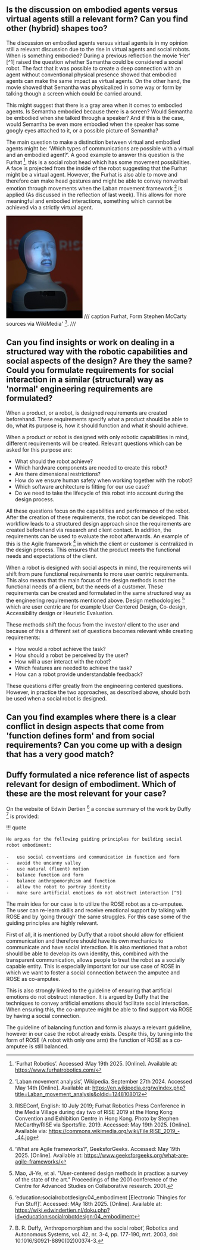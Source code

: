 ## Is the discussion on embodied agents versus virtual agents still a relevant form? Can you find other (hybrid) shapes too?
The discussion on embodied agents versus virtual agents is in my opinion still a relevant discussion due to the rise in virtual agents and social robots. When is something embodied? During a previous reflection the movie ‘Her’ [^1] raised the question whether Samantha could be considered a social robot. The fact that it was possible to create a deep connection with an agent without conventional physical presence showed that embodied agents can make the same impact as virtual agents. On the other hand, the movie showed that Semantha was physicalized in some way or form by talking though a screen which could be carried around. 

This might suggest that there is a gray area when it comes to embodied agents. Is Semantha embodied because there is a screen? Would Semantha be embodied when she talked through a speaker? And if this is the case, would Semantha be even more embodied when the speaker has some googly eyes attached to it, or a possible picture of Semantha? 

The main question to make a distinction between virtual and embodied agents might be: ‘Which types of communications are possible with a virtual and an embodied agent?’. A good example to answer this question is the Furhat [^2], this is a social robot head which has some movement possibilities. A face is projected from the inside of the robot suggesting that the Furhat might be a virtual agent. However, the Furhat is also able to move and therefore can make head gestures and might be able to convey nonverbal emotion through movements when the Laban movement framework [^3] is applied (As discussed in the reflection of last week). This allows for more meaningful and embodied interactions, something which cannot be achieved via a strictly virtual agent. 

![Furhat](images/furhat.jpg)
/// caption
Furhat, Form Stephen McCarty sources via WikiMedia' [^4].
/// 

[^2]: ‘Furhat Robotics’. Accessed :May 19th 2025. [Online]. Available at: https://www.furhatrobotics.com/
[^3]: ‘Laban movement analysis’, Wikipedia. September 27th 2024. Accessed May 14th [Online]. Available at: https://en.wikipedia.org/w/index.php?title=Laban_movement_analysis&oldid=1248108012
[^4]: RISEConf, English:  10 July 2019; Furhat Robotics Press Conference in the Media Village during day two of RISE 2019 at the Hong Kong Convention and Exhibition Centre in Hong Kong. Photo by Stephen McCarthy/RISE via Sportsfile. 2019. Accessed: May 19th  2025. [Online]. Available via: https://commons.wikimedia.org/wiki/File:RISE_2019_-_44.jpg


## Can you find insights or work on dealing in a structured way with the robotic capabilities and social aspects of the design? Are they the same? Could you formulate requirements for social interaction in a similar (structural) way as 'normal' engineering requirements are formulated?
When a product, or a robot, is designed requirements are created beforehand. These requirements specify what a product should be able to do, what its purpose is, how it should function and what it should achieve. 

When a product or robot is designed with only robotic capabilities in mind, different requirements will be created. Relevant questions which can be asked for this purpose are:

-	What should the robot achieve?
-	Which hardware components are needed to create this robot?
-	Are there dimensional restrictions?
-	How do we ensure human safety when working together with the robot?
-	Which software architecture is fitting for our use case?
-	Do we need to take the lifecycle of this robot into account during the design process.

All these questions focus on the capabilities and performance of the robot. After the creation of these requirements, the robot can be developed. This workflow leads to a structured design approach since the requirements are created beforehand via research and client contact. In addition, the requirements can be used to evaluate the robot afterwards. An example of this is the Agile framework [^5] in which the client or customer is centralized in the design process. This ensures that the product meets the functional needs and expectations of the client. 

 When a robot is designed with social aspects in mind, the requirements will shift from pure functional requirements to more user centric requirements. This also means that the main focus of the design methods is not the functional needs of a client, but the needs of a customer. These requirements can be created and formulated in the same structured way as the engineering requirements mentioned above. Design methodologies [^6] which are user centric are for example User Centered Design, Co-design, Accessibility design or Heuristic Evaluation.

These methods shift the focus from the investor/ client to the user and because of this a different set of questions becomes relevant while creating requirements:

-	How would a robot achieve the task?
-	How should a robot be perceived by the user?
-	How will a user interact with the robot?
-	Which features are needed to achieve the task?
-	How can a robot provide understandable feedback?

These questions differ greatly from the engineering centered questions. However, in practice the two approaches, as described above, should both be used when a social robot is designed. 
[^5]: ‘What are Agile frameworks?’, GeeksforGeeks. Accessed: May 19th  2025. [Online]. Available at: https://www.geeksforgeeks.org/what-are-agile-frameworks/
[^6]: Mao, Ji-Ye, et al. "User-centered design methods in practice: a survey of the state of the art." Proceedings of the 2001 conference of the Centre for Advanced Studies on Collaborative research. 2001.

## Can you find examples where there is a clear conflict in design aspects that come from 'function defines form' and from social requirements? Can you come up with a design that has a very good match?

## Duffy formulated a nice reference list of aspects relevant for design of embodiment. Which of these are the most relevant for your case?
On the website of Edwin Dertien [^9] a concise summary of the work by Duffy [^10] is provided:

!!! quote

    He argues for the following guiding principles for building social robot embodiment: 

    -	use social conventions and communication in function and form
    -	avoid the uncanny valley
    -	use natural (fluent) motion
    -	balance function and form
    -	balance anthropomorphism and function
    -	allow the robot to portray identity
    -	make sure artificial emotions do not obstruct interaction [^9]

The main idea for our case is to utilize the ROSE robot as a co-amputee. The user can re-learn skills and receive emotional support by talking with ROSE and by ‘going through’ the same struggles. For this case some of the guiding principles are highly relevant. 

First of all, it is mentioned by Duffy that a robot should allow for efficient communication and therefore should have its own mechanics to communicate and have social interaction. It is also mentioned that a robot should be able to develop its own identity, this, combined with the transparent communication, allows people to treat the robot as a socially capable entity. This is especially important for our use case of ROSE in which we want to foster a social connection between the amputee and ROSE as co-amputee. 

This is also strongly linked to the guideline of ensuring that artificial emotions do not obstruct interaction. It is argued by Duffy that the techniques to convey artificial emotions should facilitate social interaction. When ensuring this, the co-amputee might be able to find support via ROSE by having a social connection.

The guideline of balancing function and form is always a relevant guideline, however in our case the robot already exists. Despite this, by tuning into the form of ROSE (A robot with only one arm) the function of ROSE as a co-amputee is still balanced. 
 
[^9]: ‘education:socialrobotdesign:04_embodiment [Electronic Thingies for Fun Stuff]’. Accessed: MAy 18th 2025. [Online]. Available at: https://wiki.edwindertien.nl/doku.php?id=education:socialrobotdesign:04_embodiment
[^10]: B. R. Duffy, ‘Anthropomorphism and the social robot’, Robotics and Autonomous Systems, vol. 42, nr. 3-4, pp. 177-190, mrt. 2003, doi: 10.1016/S0921-8890(02)00374-3.
